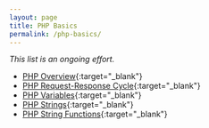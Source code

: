 ```yaml
---
layout: page
title: PHP Basics
permalink: /php-basics/
---
```


_This list is an ongoing effort._

+ [PHP Overview](https://kennyalmendral.github.io/php-overview/){:target="_blank"}
+ [PHP Request-Response Cycle](https://kennyalmendral.github.io/php-request-response-cycle/){:target="_blank"}
+ [PHP Variables](https://kennyalmendral.github.io/php-variables/){:target="_blank"}
+ [PHP Strings](https://kennyalmendral.github.io/php-strings/){:target="_blank"}
+ [PHP String Functions](#){:target="_blank"}
